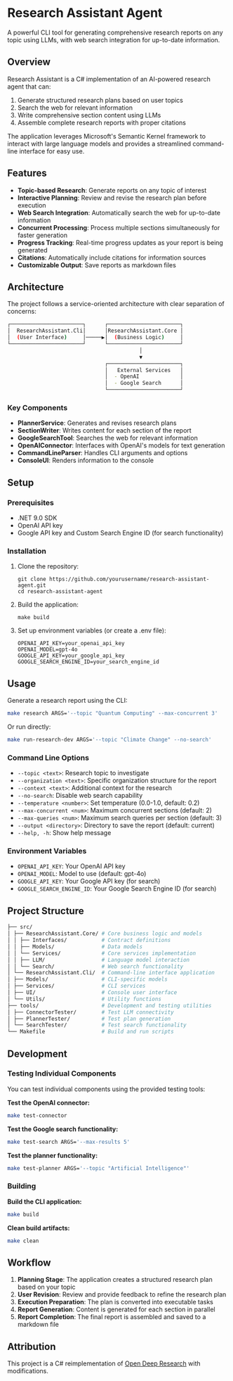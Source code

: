 # Research Assistant Agent

A powerful CLI tool for generating comprehensive research reports on any topic using LLMs, with web search integration for up-to-date information.

## Overview

Research Assistant is a C# implementation of an AI-powered research agent that can:

1. Generate structured research plans based on user topics
2. Search the web for relevant information
3. Write comprehensive section content using LLMs
4. Assemble complete research reports with proper citations

The application leverages Microsoft's Semantic Kernel framework to interact with large language models and provides a streamlined command-line interface for easy use.

## Features

- **Topic-based Research**: Generate reports on any topic of interest
- **Interactive Planning**: Review and revise the research plan before execution
- **Web Search Integration**: Automatically search the web for up-to-date information
- **Concurrent Processing**: Process multiple sections simultaneously for faster generation
- **Progress Tracking**: Real-time progress updates as your report is being generated
- **Citations**: Automatically include citations for information sources
- **Customizable Output**: Save reports as markdown files

## Architecture

The project follows a service-oriented architecture with clear separation of concerns:

```bash
┌───────────────────────┐      ┌───────────────────────┐
│  ResearchAssistant.Cli│      │ResearchAssistant.Core │
│  (User Interface)     │─────▶│  (Business Logic)     │
└───────────────────────┘      └───────────────────────┘
                                          │
                                          ▼
                               ┌───────────────────────┐
                               │   External Services   │
                               │  - OpenAI             │
                               │  - Google Search      │
                               └───────────────────────┘
```

### Key Components

- **PlannerService**: Generates and revises research plans
- **SectionWriter**: Writes content for each section of the report
- **GoogleSearchTool**: Searches the web for relevant information
- **OpenAIConnector**: Interfaces with OpenAI's models for text generation
- **CommandLineParser**: Handles CLI arguments and options
- **ConsoleUI**: Renders information to the console

## Setup

### Prerequisites

- .NET 9.0 SDK
- OpenAI API key
- Google API key and Custom Search Engine ID (for search functionality)

### Installation

1. Clone the repository:
   ```
   git clone https://github.com/yourusername/research-assistant-agent.git
   cd research-assistant-agent
   ```

2. Build the application:
   ```
   make build
   ```

3. Set up environment variables (or create a .env file):
   ```
   OPENAI_API_KEY=your_openai_api_key
   OPENAI_MODEL=gpt-4o
   GOOGLE_API_KEY=your_google_api_key
   GOOGLE_SEARCH_ENGINE_ID=your_search_engine_id
   ```

## Usage

Generate a research report using the CLI:

```bash
make research ARGS='--topic "Quantum Computing" --max-concurrent 3'
```

Or run directly:

```bash
make run-research-dev ARGS='--topic "Climate Change" --no-search'

```


### Command Line Options

- `--topic <text>`: Research topic to investigate
- `--organization <text>`: Specific organization structure for the report
- `--context <text>`: Additional context for the research
- `--no-search`: Disable web search capability
- `--temperature <number>`: Set temperature (0.0-1.0, default: 0.2)
- `--max-concurrent <num>`: Maximum concurrent sections (default: 2)
- `--max-queries <num>`: Maximum search queries per section (default: 3)
- `--output <directory>`: Directory to save the report (default: current)
- `--help, -h`: Show help message

### Environment Variables

- `OPENAI_API_KEY`: Your OpenAI API key
- `OPENAI_MODEL`: Model to use (default: gpt-4o)
- `GOOGLE_API_KEY`: Your Google API key (for search)
- `GOOGLE_SEARCH_ENGINE_ID`: Your Google Search Engine ID (for search)

## Project Structure

```bash
├── src/
│ ├── ResearchAssistant.Core/ # Core business logic and models
│ │ ├── Interfaces/           # Contract definitions
│ │ ├── Models/               # Data models
│ │ └── Services/             # Core services implementation
│ │ ├── LLM/                  # Language model interaction
│ │ └── Search/               # Web search functionality
│ └── ResearchAssistant.Cli/  # Command-line interface application
│ ├── Models/                 # CLI-specific models
│ ├── Services/               # CLI services
│ ├── UI/                     # Console user interface
│ └── Utils/                  # Utility functions
├── tools/                    # Development and testing utilities
│ ├── ConnectorTester/        # Test LLM connectivity
│ ├── PlannerTester/          # Test plan generation
│ └── SearchTester/           # Test search functionality
└── Makefile                  # Build and run scripts
```

## Development

### Testing Individual Components

You can test individual components using the provided testing tools:

**Test the OpenAI connector:**
```bash
make test-connector
```

**Test the Google search functionality:**
```bash
make test-search ARGS='--max-results 5'
```

**Test the planner functionality:**
```bash
make test-planner ARGS='--topic "Artificial Intelligence"'
```

### Building

**Build the CLI application:**
```bash
make build
```

**Clean build artifacts:**
```bash
make clean
```

## Workflow

1. **Planning Stage**: The application creates a structured research plan based on your topic
2. **User Revision**: Review and provide feedback to refine the research plan
3. **Execution Preparation**: The plan is converted into executable tasks
4. **Report Generation**: Content is generated for each section in parallel
5. **Report Completion**: The final report is assembled and saved to a markdown file

## Attribution

This project is a C# reimplementation of [Open Deep Research](https://github.com/langchain-ai/open_deep_research) with modifications.
